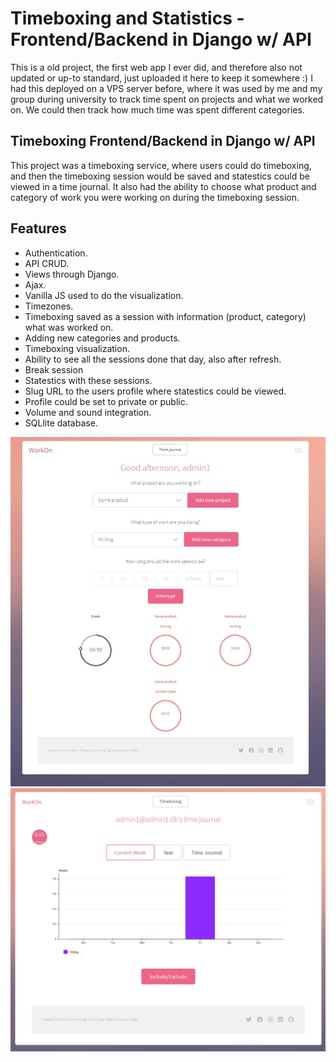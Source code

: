 # Timeboxing and Statistics     -    Frontend/Backend in Django w/ API

This is a old project, the first web app I ever did, and therefore also not updated or up-to standard, just uploaded it here to keep it somewhere :)
I had this deployed on a VPS server before, where it was used by me and my group during university to track time spent on projects and what we worked on. We could then track how much time was spent different categories.


## Timeboxing Frontend/Backend in Django w/ API

This project was a timeboxing service, where users could do timeboxing, and then the timeboxing session would be saved and statestics could be viewed in a time journal.
It also had the ability to choose what product and category of work you were working on during the timeboxing session.

## Features
- Authentication.
- API CRUD.
- Views through Django.
- Ajax.
- Vanilla JS used to do the visualization.
- Timezones.
- Timeboxing saved as a session with information (product, category) what was worked on.
- Adding new categories and products.
- Timeboxing visualization.
- Ability to see all the sessions done that day, also after refresh.
- Break session
- Statestics with these sessions.
- Slug URL to the users profile where statestics could be viewed.
- Profile could be set to private or public.
- Volume and sound integration.
- SQLlite database.


![Screenshot](workonFrontPage.jpg)
![Screenshot](WorkonUser.jpg)



